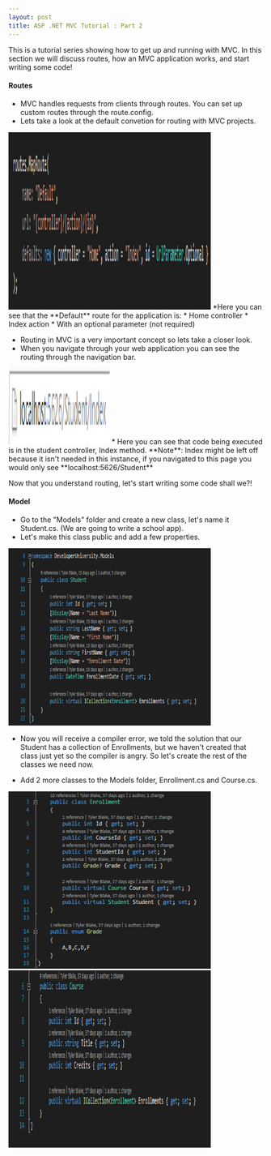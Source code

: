 ```yaml
---
layout: post
title: ASP .NET MVC Tutorial : Part 2
---
```


This is a tutorial series showing how to get up and running with MVC. In this section we will discuss routes,
how an MVC application works, and start writing some code!

#### Routes
* MVC handles requests from clients through routes. You can set up custom routes through the route.config.
* Lets take a look at the default convetion for routing with MVC projects.
<img src="/assets/defaultRouteConfig.png" width="400px;" height="350px;" style="margin:auto;"> 
*Here you can see that the **Default** route for the application is:
  * Home controller
  * Index action
  * With an optional parameter (not required)


* Routing in MVC is a very important concept so lets take a closer look.
* When you navigate through your web application you can see the routing through the navigation bar.
<img src="/assets/defaultRoutingUrl.png" width="200px;" height="150px;" style="margin:auto;"> 
* Here you can see that code being executed is in the student controller, Index method.
**Note**: Index might be left off because it isn't needed in this instance, if you navigated to this page you would only see **localhost:5626/Student**

Now that you understand routing, let's start writing some code shall we?!


#### Model
* Go to the "Models" folder and create a new class, let's name it Student.cs. (We are going to write a school app).
* Let's make this class public and add a few properties.
<img src="/assets/studentClass.png" width="400px;" height="350px;" style="margin:auto;"> 

* Now you will receive a compiler error, we told the solution that our Student has a collection of Enrollments, but we haven't created that class just yet so the compiler is angry. So let's create the rest of the classes we need now.

* Add 2 more classes to the Models folder, Enrollment.cs and Course.cs.
<img src="/assets/enrollmentClass.png" width="400px;" height="350px;" style="margin:auto;">
<img src="/assets/courseClass.png" width="400px;" height="350px;" style="margin:auto;">
